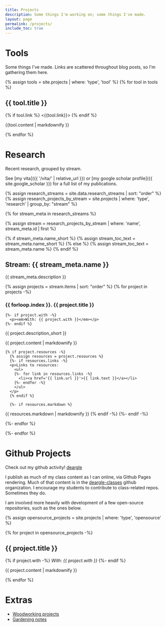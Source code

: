 ```yaml
---
title: Projects
description: Some things I'm working on; some things I've made.
layout: page
permalink: /projects/
include_toc: true
---
```


<h1 class='display-3'>Tools</h1>

Some things I've made. Links are scattered throughout blog posts, so I'm gathering them here.


{% assign tools = site.projects | where: 'type', 'tool' %}
{% for tool in tools %}
<h2 class='' {% if tool.title_short %}data-toc-text="{{ tool.title_short }}"{% endif %}>{{ tool.title }}</h2>

{% if tool.link %}
<{{tool.link}}>
{% endif %}

{{tool.content | markdownify }}

{% endfor %}


<h1 class='display-3'>Research</h1>

Recent research, grouped by stream.

See [my vita]({{ '/vita/' | relative_url }}) or [my google scholar profile]({{ site.google_scholar }})
for a full list of my publications.

{% assign research_streams = site.data.research_streams | sort: "order" %}
{% assign research_projects_by_stream = site.projects | where: 'type', 'research' | group_by: "stream" %}

<div class="">
{% for stream_meta in research_streams %}

  {% assign stream = research_projects_by_stream | where: 'name', stream_meta.id | first %}

  {% if stream_meta.name_short %}
    {% assign stream_toc_text = stream_meta.name_short %}
  {% else %}
    {% assign stream_toc_text = stream_meta.name %}
  {% endif %}
  <h2 class='display-5' data-toc-text="{{ stream_toc_text }}">Stream: {{ stream_meta.name }}</h2>

  <p class='lead'>{{ stream_meta.description }}</p>

  {% assign projects = stream.items | sort: "order" %}
  {% for project in projects -%}
    <h3>{{ forloop.index }}. {{ project.title }}</h3>

    {%- if project.with -%}
      <p><em>With: {{ project.with }}</em></p>
    {%- endif %}

<p>{{ project.description_short }}</p>

{{ project.content | markdownify }}

    {% if project.resources -%}
      {% assign resources = project.resources %}
      {%- if resources.links -%}
      <p>Links to resources:
        <ul>
        {%- for link in resources.links -%}
          <li><a href='{{ link.url }}'>{{ link.text }}</a></li>
        {%- endfor -%}
        </ul>
      </p>
      {% endif %}

      {%- if resources.markdown %}
{{ resources.markdown | markdownify }}
      {% endif -%}
    {%- endif -%}

  {%- endfor %}

{%- endfor %}
</div>


<h1 class='display-3'>Github Projects</h1>

Check out my github activity! <a href="{{ site.github_username }}"><i class="fab fa-github"></i> deargle</a>

I publish as much of my class content as I can online, via Github Pages rendering.
Much of that content is in the [<i class="fab fa-github"></i> deargle-classes](https://github.com/deargle-classes) github organization.
I encourage my students to contribute to class-related repos. Sometimes they do.

I am involved more heavily with development of a few open-source repositories, such as the ones below.

{% assign opensource_projects = site.projects | where: 'type', 'opensource' %}

{% for project in opensource_projects -%}

  <h2 {% if project.title_short %}data-toc-text="{{ project.title_short }}"{% endif %}>{{ project.title }}</h2>

  {% if project.with -%}
  <em>With: {{ project.with }}</em>
  {%- endif %}

{{ project.content | markdownify }}

{% endfor %}



<h1 class='display-3'>Extras</h1>

<div class="mb-2">
  <ul>
    <li><a href="{% link woodworking.md %}">Woodworking projects</a></li>
    <li><a href="{% link gardening/index.md %}">Gardening notes</a></li>
  </ul>
</div>
